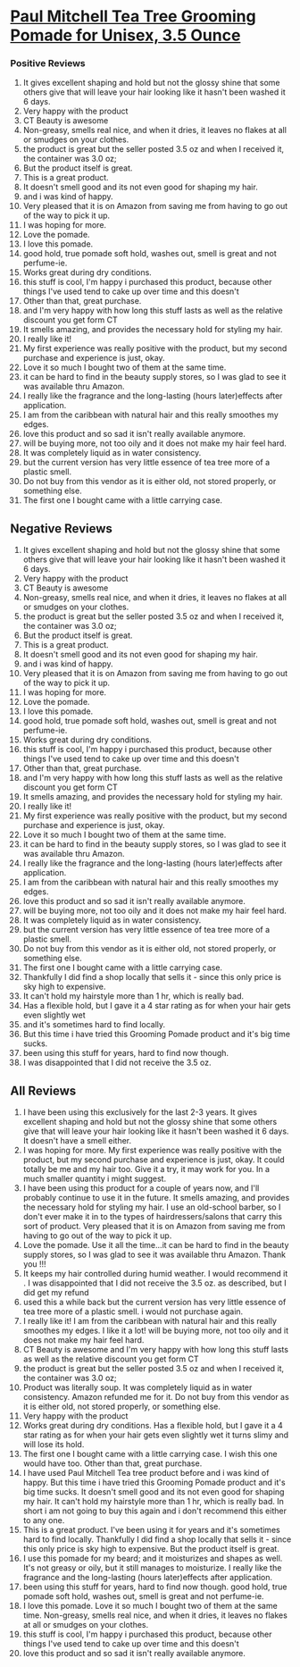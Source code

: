 # [Paul Mitchell Tea Tree Grooming Pomade for Unisex, 3.5 Ounce](https://products.checkmycream.com/products/Paul-Mitchell-Tea-Tree-Grooming-Pomade-for-Unisex-3.5-Ounce.html)

### Positive Reviews

<ol>
      <li>It gives excellent shaping and hold but not the glossy shine that some others give that will leave your hair looking like it hasn&#x27;t been washed it 6 days.  </li>
      <li>Very happy with the product</li>
      <li>CT Beauty is awesome</li>
      <li>Non-greasy, smells real nice, and when it dries, it leaves no flakes at all or smudges on your clothes.</li>
      <li>the product is great but the seller posted 3.5 oz and when I received it, the container was 3.0 oz;</li>
      <li>But the product itself is great.</li>
      <li>This is a great product.</li>
      <li>It doesn&#x27;t smell good and its not even good for shaping my hair.</li>
      <li>and i was kind of happy.</li>
      <li>Very pleased that it is on Amazon from saving me from having to go out of the way to pick it up.</li>
      <li>I was hoping for more.</li>
      <li>Love the pomade.  </li>
      <li>I love this pomade.</li>
      <li>good hold, true pomade soft hold, washes out, smell is great and not perfume-ie.</li>
      <li>Works great during dry conditions.</li>
      <li>this stuff is cool, I&#x27;m happy i purchased this product, because other things I&#x27;ve used tend to cake up over time and this doesn&#x27;t</li>
      <li>Other than that, great purchase.</li>
      <li>and I&#x27;m very happy with how long this stuff lasts as well as the relative discount you get form CT</li>
      <li>It smells amazing, and provides the necessary hold for styling my hair.</li>
      <li>I really like it!</li>
      <li>My first experience was really positive with the product, but my second purchase and experience is just, okay.</li>
      <li>Love it so much I bought two of them at the same time.</li>
      <li>it can be hard to find in the beauty supply stores, so I was glad to see it was available thru Amazon.  </li>
      <li>I really like the fragrance and the long-lasting (hours later)effects after application.</li>
      <li>I am from the caribbean with natural hair and this really smoothes my edges.</li>
      <li>love this product and so sad it isn&#x27;t really available anymore.</li>
      <li>will be buying more, not too oily and it does not make my hair feel hard.</li>
      <li>It was completely liquid as in water consistency.  </li>
      <li>but the current version has very little essence of tea tree more of a plastic smell.  </li>
      <li>Do not buy from this vendor as it is either old, not stored properly, or something else.</li>
      <li>The first one I bought came with a little carrying case.  </li>
</ol>


<h2>Negative Reviews</h2>
<ol>
<li> It gives excellent shaping and hold but not the glossy shine that some others give that will leave your hair looking like it hasn&#x27;t been washed it 6 days.  </li>
<li> Very happy with the product</li>
<li> CT Beauty is awesome</li>
<li> Non-greasy, smells real nice, and when it dries, it leaves no flakes at all or smudges on your clothes.</li>
<li> the product is great but the seller posted 3.5 oz and when I received it, the container was 3.0 oz;</li>
<li> But the product itself is great.</li>
<li> This is a great product.</li>
<li> It doesn&#x27;t smell good and its not even good for shaping my hair.</li>
<li> and i was kind of happy.</li>
<li> Very pleased that it is on Amazon from saving me from having to go out of the way to pick it up.</li>
<li> I was hoping for more.</li>
<li> Love the pomade.  </li>
<li> I love this pomade.</li>
<li> good hold, true pomade soft hold, washes out, smell is great and not perfume-ie.</li>
<li> Works great during dry conditions.</li>
<li> this stuff is cool, I&#x27;m happy i purchased this product, because other things I&#x27;ve used tend to cake up over time and this doesn&#x27;t</li>
<li> Other than that, great purchase.</li>
<li> and I&#x27;m very happy with how long this stuff lasts as well as the relative discount you get form CT</li>
<li> It smells amazing, and provides the necessary hold for styling my hair.</li>
<li> I really like it!</li>
<li> My first experience was really positive with the product, but my second purchase and experience is just, okay.</li>
<li> Love it so much I bought two of them at the same time.</li>
<li> it can be hard to find in the beauty supply stores, so I was glad to see it was available thru Amazon.  </li>
<li> I really like the fragrance and the long-lasting (hours later)effects after application.</li>
<li> I am from the caribbean with natural hair and this really smoothes my edges.</li>
<li> love this product and so sad it isn&#x27;t really available anymore.</li>
<li> will be buying more, not too oily and it does not make my hair feel hard.</li>
<li> It was completely liquid as in water consistency.  </li>
<li> but the current version has very little essence of tea tree more of a plastic smell.  </li>
<li> Do not buy from this vendor as it is either old, not stored properly, or something else.</li>
<li> The first one I bought came with a little carrying case.  </li>
<li> Thankfully I did find a shop locally that sells it - since this only price is sky high to expensive.</li>
<li> It can&#x27;t hold my hairstyle more than 1 hr, which is really bad.</li>
<li> Has a flexible hold, but I gave it a 4 star rating as for when your hair gets even slightly wet</li>
<li> and it&#x27;s sometimes hard to find locally.</li>
<li> But this time i have tried this Grooming Pomade product and it&#x27;s big time sucks.</li>
<li> been using this stuff for years, hard to find now though.</li>
<li> I was disappointed that I did not receive the 3.5 oz.</li>
</ol>

<h2>All Reviews</h2>

<ol>
    <li> I have been using this exclusively for the last 2-3 years.  It gives excellent shaping and hold but not the glossy shine that some others give that will leave your hair looking like it hasn&#x27;t been washed it 6 days.  It doesn&#x27;t have a smell either.</li>
    <li> I was hoping for more. My first experience was really positive with the product, but my second purchase and experience is just, okay. It could totally be me and my hair too. Give it a try, it may work for you. In a much smaller quantity i might suggest.</li>
    <li> I have been using this product for a couple of years now, and I&#x27;ll probably continue to use it in the future. It smells amazing, and provides the necessary hold for styling my hair. I use an old-school barber, so I don&#x27;t ever make it in to the types of hairdressers/salons that carry this sort of product. Very pleased that it is on Amazon from saving me from having to go out of the way to pick it up.</li>
    <li> Love the pomade.  Use it all the time...it can be hard to find in the beauty supply stores, so I was glad to see it was available thru Amazon.  Thank you !!!</li>
    <li> It keeps my hair controlled during humid weather.  I would recommend it . I was disappointed that I did not receive the 3.5 oz. as described, but I did get my refund</li>
    <li> used this a while back but the current version has very little essence of tea tree more of a plastic smell.  i would not purchase again.</li>
    <li> I really like it! I am from the caribbean with natural hair and this really smoothes my edges. I like it a lot! will be buying more, not too oily and it does not make my hair feel hard.</li>
    <li> CT Beauty is awesome and I&#x27;m very happy with how long this stuff lasts as well as the relative discount you get form CT</li>
    <li> the product is great but the seller posted 3.5 oz and when I received it, the container was 3.0 oz;</li>
    <li> Product was literally soup.  It was completely liquid as in water consistency.  Amazon refunded me for it.  Do not buy from this vendor as it is either old, not stored properly, or something else.</li>
    <li> Very happy with the product</li>
    <li> Works great during dry conditions. Has a flexible hold, but I gave it a 4 star rating as for when your hair gets even slightly wet it turns slimy and will lose its hold.</li>
    <li> The first one I bought came with a little carrying case.  I wish this one would have too.  Other than that, great purchase.</li>
    <li> I have used Paul Mitchell Tea tree product before and i was kind of happy. But this time i have tried this Grooming Pomade product and it&#x27;s big time sucks. It doesn&#x27;t smell good and its not even good for shaping my hair. It can&#x27;t hold my hairstyle more than 1 hr, which is really bad. In short i am not going to buy this again and i don&#x27;t recommend  this either to any one.</li>
    <li> This is a great product. I&#x27;ve been using it for years and it&#x27;s sometimes hard to find locally. Thankfully I did find a shop locally that sells it - since this only price is sky high to expensive. But the product itself is great.</li>
    <li> I use this pomade for my beard; and it moisturizes and shapes as well.  It&#x27;s not greasy or oily, but it still manages to moisturize.  I really like the fragrance and the long-lasting (hours later)effects after application.</li>
    <li> been using this stuff for years, hard to find now though. good hold, true pomade soft hold, washes out, smell is great and not perfume-ie.</li>
    <li> I love this pomade. Love it so much I bought two of them at the same time. Non-greasy, smells real nice, and when it dries, it leaves no flakes at all or smudges on your clothes.</li>
    <li> this stuff is cool, I&#x27;m happy i purchased this product, because other things I&#x27;ve used tend to cake up over time and this doesn&#x27;t</li>
    <li> love this product and so sad it isn&#x27;t really available anymore.</li>
</ol>




